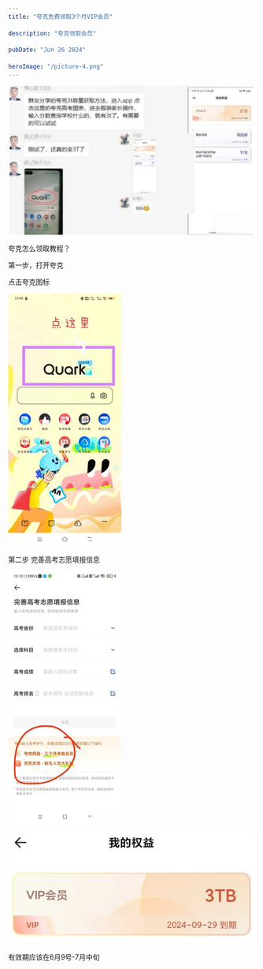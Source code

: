```yaml
---
title: "夸克免费领取3个月VIP会员"

description: "夸克领取会员"

pubDate: "Jun 26 2024"

heroImage: "/picture-4.png"
---
```


![picture-1](./../../../public/picture-1.png)

夸克怎么领取教程？

第一步，打开夸克

点击夸克图标

<img src="./../../../public/picture-3.jpg" alt="picture-3" style="zoom:50%;" /> 

第二步 完善高考志愿填报信息

<img src="./../../../public/picture-2.jpg" alt="picture-2" style="zoom:50%;" /> 

![picture-4](./../../../public/picture-4.png)

有效期应该在6月9号-7月中旬

